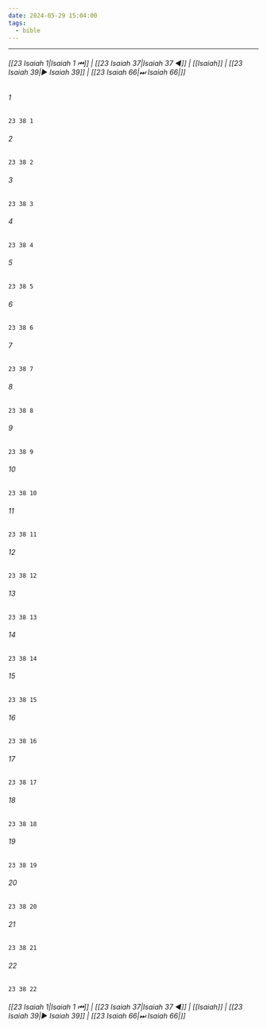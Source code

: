 ```yaml
---
date: 2024-05-29 15:04:00
tags:
  - bible
---
```

___

###### [[23 Isaiah 1|Isaiah 1 ⏮]] | [[23 Isaiah 37|Isaiah 37 ◀]] | [[Isaiah]] | [[23 Isaiah 39|▶ Isaiah 39]] | [[23 Isaiah 66|⏭ Isaiah 66|]]

###### 1
``` verse
23 38 1 
```
###### 2
``` verse
23 38 2 
```
###### 3
``` verse
23 38 3 
```
###### 4
``` verse
23 38 4 
```
###### 5
``` verse
23 38 5 
```
###### 6
``` verse
23 38 6 
```
###### 7
``` verse
23 38 7 
```
###### 8
``` verse
23 38 8 
```
###### 9
``` verse
23 38 9 
```
###### 10
``` verse
23 38 10 
```
###### 11
``` verse
23 38 11 
```
###### 12
``` verse
23 38 12 
```
###### 13
``` verse
23 38 13 
```
###### 14
``` verse
23 38 14 
```
###### 15
``` verse
23 38 15 
```
###### 16
``` verse
23 38 16 
```
###### 17
``` verse
23 38 17 
```
###### 18
``` verse
23 38 18 
```
###### 19
``` verse
23 38 19 
```
###### 20
``` verse
23 38 20 
```
###### 21
``` verse
23 38 21 
```
###### 22
``` verse
23 38 22 
```

###### [[23 Isaiah 1|Isaiah 1 ⏮]] | [[23 Isaiah 37|Isaiah 37 ◀]] | [[Isaiah]] | [[23 Isaiah 39|▶ Isaiah 39]] | [[23 Isaiah 66|⏭ Isaiah 66|]]

